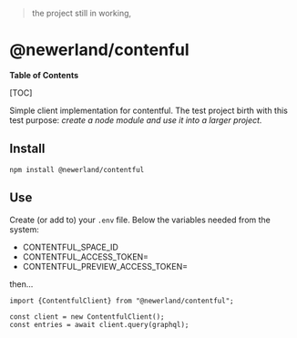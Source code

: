 > the project still in working,

# @newerland/contenful

**Table of Contents**

[TOC]

Simple client implementation for contentful. 
The test project birth with this test purpose: _create a node module and use it into a larger project._

## Install
```shell
npm install @newerland/contentful
```

## Use
Create (or add to) your `.env` file. Below the variables needed from the system:
- CONTENTFUL_SPACE_ID
- CONTENTFUL_ACCESS_TOKEN=
- CONTENTFUL_PREVIEW_ACCESS_TOKEN=

then...
```node
import {ContentfulClient} from "@newerland/contentful";

const client = new ContentfulClient();
const entries = await client.query(graphql);
```